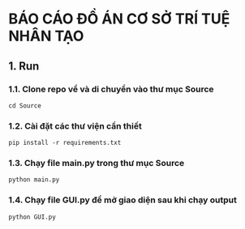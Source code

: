 # BÁO CÁO ĐỒ ÁN CƠ SỞ TRÍ TUỆ NHÂN TẠO

## 1. Run

### 1.1. Clone repo về và di chuyển vào thư mục Source

```
cd Source
```

### 1.2. Cài đặt các thư viện cần thiết

```
pip install -r requirements.txt
```

### 1.3. Chạy file main.py trong thư mục Source

```
python main.py
```

### 1.4. Chạy file GUI.py để mở giao diện sau khi chạy output

```
python GUI.py
```
